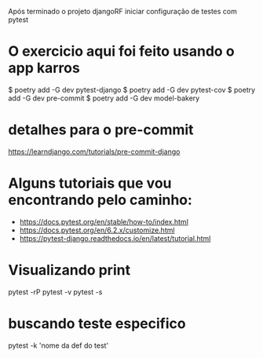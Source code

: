 
Após terminado o projeto djangoRF iniciar configuração de testes com pytest

# O exercicio aqui foi feito usando o app karros
$ poetry add -G dev pytest-django
$ poetry add -G dev pytest-cov
$ poetry add -G dev pre-commit
$ poetry add -G dev model-bakery


# detalhes para o pre-commit
https://learndjango.com/tutorials/pre-commit-django



# Alguns tutoriais que vou encontrando pelo caminho:
* https://docs.pytest.org/en/stable/how-to/index.html
* https://docs.pytest.org/en/6.2.x/customize.html
* https://pytest-django.readthedocs.io/en/latest/tutorial.html


# Visualizando print

pytest -rP
pytest -v
pytest -s

# buscando teste especifico
pytest -k 'nome da def do test'